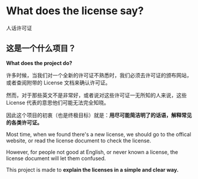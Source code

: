 # What does the license say?
人话许可证

## 这是一个什么项目？

**What does the project do?**

许多时候，当我们对一个全新的许可证不熟悉时，我们必须去许可证的颁布网站，或者查阅附带的 License 文档来确认许可证。

然而，对于那些英文不是非常好，或者说对这些许可证一无所知的人来说，这些 License 代表的意思他们可能无法完全知晓。

因此这个项目的初衷（也是终极目标）就是：**用尽可能简洁明了的话语，解释常见的各类许可证。**

Most time, when we found there's a new license, we should go to the offical website, or read the license document to check the license.

However, for people not good at English, or never known a license, the license document will let them confused.

This project is made to **explain the licenses in a simple and clear way.**
